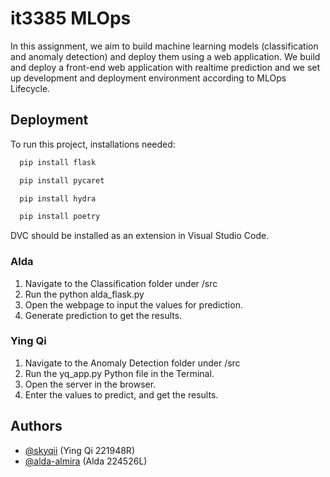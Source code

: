 # it3385 MLOps

In this assignment, we aim to build machine learning models (classification and anomaly detection) and deploy them using a web application. We build and deploy a front-end web application with realtime prediction and we set up development and deployment environment according to MLOps Lifecycle.

## Deployment

To run this project, installations needed:
```bash
  pip install flask
```
```bash
  pip install pycaret
```
```bash
  pip install hydra
```
```bash
  pip install poetry
```
DVC should be installed as an extension in Visual Studio Code.


### **Alda**
  1. Navigate to the Classification folder under /src
  2. Run the python alda_flask.py
  3. Open the webpage to input the values for prediction.
  4. Generate prediction to get the results.

### **Ying Qi**
  1. Navigate to the Anomaly Detection folder under /src
  2. Run the yq_app.py Python file in the Terminal.
  3. Open the server in the browser.
  4. Enter the values to predict, and get the results.




## Authors

- [@skyqii](https://www.github.com/skyqii) (Ying Qi 221948R)
- [@alda-almira](https://www.github.com/alda-almira) (Alda 224526L)

